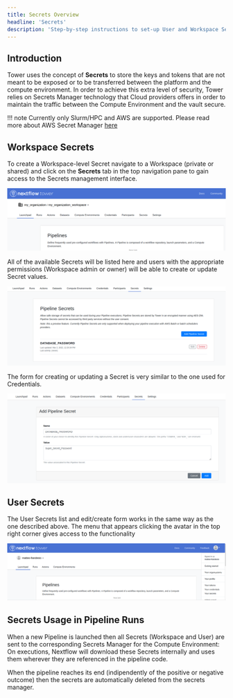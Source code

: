 ```yaml
---
title: Secrets Overview
headline: 'Secrets'
description: 'Step-by-step instructions to set-up User and Workspace Secrets in Nextflow Tower.'
---
```


## Introduction

Tower uses the concept of **Secrets** to store the keys and tokens that are not meant to be exposed or to be transferred between the platform and the compute environment. In order to achieve this extra level of security, Tower relies on Secrets Manager technology that Cloud providers offers in order to maintain the traffic between the Compute Environment and the vault secure.

!!! note 
    Currently only Slurm/HPC and AWS are supported. Please read more about AWS Secret Manager [here](https://docs.aws.amazon.com/secretsmanager/index.html)

## Workspace Secrets

To create a Workspace-level Secret navigate to a Workspace (private or shared) and click on the **Secrets** tab in the top navigation pane to gain access to the Secrets management interface.

![](_images/workspace_secrets_and_credentials.png)

All of the available Secrets will be listed here and users with the appropriate permissions (Workspace admin or owner) will be able to create or update Secret values.

![](_images/secrets_list.png)

The form for creating or updating a Secret is very similar to the one used for Credentials.

![](_images/secrets_creation_form.png)

## User Secrets

The User Secrets list and edit/create form works in the same way as the one described above. The menu that appears clicking the avatar in the top right corner gives access to the functionality

![](_images/personal_secrets_and_and_credentials.png)

## Secrets Usage in Pipeline Runs

When a new Pipeline is launched then all Secrets (Workspace and User) are sent to the corresponding Secrets Manager for the Compute Environment: On executions, Nextflow will download these Secrets internally and uses them wherever they are referenced in the pipeline code.

When the pipeline reaches its end (indipendently of the positive or negative outcome) then the secrets are automatically deleted from the secrets manager.